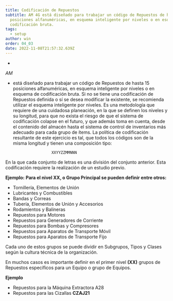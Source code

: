```yaml
---
title: Codificación de Repuestos
subtitle: AM 4G está diseñado para trabajar un código de Repuestos de hasta 15
  posiciones alfanuméricas, en esquema inteligente por niveles o en esquema de
  codificación bruta.
tags:
  - setup
author: win
order: 04_03
date: 2022-11-08T21:57:32.639Z
---
```

**AM** está diseñado para trabajar un código de Repuestos de hasta 15 posiciones alfanuméricas, en esquema inteligente por niveles o en esquema de codificación bruta.
Si no se tiene una codificación de Repuestos definida o sí se desea modificar la existente, se recomienda utilizar el esquema inteligente por niveles. Es una metodología que requiere de una cuidadosa planeación, en la que se definen los niveles y su longitud, para que no exista el riesgo de que el sistema de codificación colapse en el futuro, y que además toma en cuenta, desde el contenido del almacén hasta el sistema de control de inventarios más adecuado para cada grupo de ítems.
La política de codificación resultante de este ejercicio es tal, que todos los códigos son de la misma longitud y tienen una composición tipo:

```
                    XXYYZZMMNNN
```

En la que cada conjunto de letras es una división del conjunto anterior. Esta  codificación requiere la realización de un estudio previo.

**Ejemplo:** **Para el nivel XX, o Grupo Principal se pueden definir entre otros:**

- Tornillería, Elementos de Unión
- Lubricantes y Combustibles
- Bandas y Correas
- Tubería, Elementos de Unión y Accesorios
- Rodamientos y  Balineras
- Repuestos para Motores
- Repuestos para Generadores de Corriente
- Repuestos para Bombas y Compresores
- Repuestos para Aparatos de Transporte Móvil
- Repuestos para Aparatos de Transporte Fijo

Cada uno de estos grupos se puede dividir en Subgrupos, Tipos y Clases según la cultura técnica de la organización.

En  muchos casos  es  importante definir  en  el  primer nivel **(XX)**  grupos de  Repuestos específicos para un Equipo o grupo de Equipos.

**Ejemplo**

* Repuestos para la Máquina Extractora A28
* Repuestos para las Cizallas **CZAJ21**
